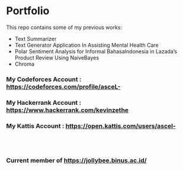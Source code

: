 # Portfolio

This repo contains some of my previous works:
- Text Summarizer
- Text Generator Application In Assisting Mental Health Care
- Polar Sentiment Analysis for Informal BahasaIndonesia in Lazada’s Product Review Using NaiveBayes
- Chroma
 
### My Codeforces Account : https://codeforces.com/profile/asceL-
### My Hackerrank Account : https://www.hackerrank.com/kevinzethe
### My Kattis Account : https://open.kattis.com/users/ascel-
<br> </br>
### Current member of https://jollybee.binus.ac.id/
